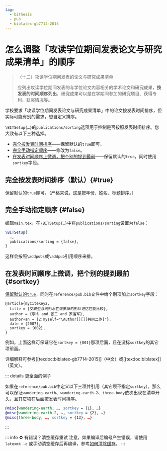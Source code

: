 ```yaml
---
tag:
  - bithesis
  - pub
  - biblatex-gb7714-2015
---
```


# 怎么调整「攻读学位期间发表论文与研究成果清单」的顺序

> （十二）攻读学位期间发表的论文与研究成果清单
>
> 应列出攻读学位期间发表的与学位论文内容相关的学术论文和研究成果，**按发表的时间顺序列出**，研究成果可以是在学期间参加的研究项目、获得专利、获奖情况等。

学校要求「攻读学位期间发表论文与研究成果清单」中的论文按发表时间排序，但实际可能有别的需求，想自定义排序。

`\BITSetup{…}`的`publications/sorting`选项用于控制是否按照发表时间排序。您大致有以下三种选择。

- [完全按发表时间排序](#true)——保留默认的`true`即可。
- [完全手动指定顺序](#false)——修改为`false`。
- [在发表时间顺序上微调，把个别的提到最前](#sortkey)——保留默认的`true`，同时使用`sortkey`字段。

## 完全按发表时间排序（默认）{#true}

保留默认的`true`即可。（严格来说，这是按年份、姓名、标题排序。）

## 完全手动指定顺序 {#false}

编辑`main.tex`，在`\BITSetup{…}`中将`publications/sorting`设置为`false`：

```latex
\BITSetup{
  …,
  publications/sorting = {false},
}
```

这样会按照`\addpubs`或`\addpub`引用顺序来排。

## 在发表时间顺序上微调，把个别的提到最前 {#sortkey}

<!-- https://github.com/BITNP/BIThesis/discussions/407#discussioncomment-8630685 -->

[保留默认的`true`](#true)，同时在`reference/pub.bib`文件中给个别项加上`sortkey`字段：

```bibtex{6}
@article{myCiteKey2,
  title = {交联型与线形水性聚氨酯的形状记忆性能比较},
  author = {李杰 and 张三 and 罗运军},
  author+an = {2:myself="\Author[][][共同二作]"},
  date = {2007},
  sortkey = {002},
}
```

例如，上面这样可保证它在`sortkey = {001}`那项后面，且在没标`sortkey`的其它项前面。

详细解释可参考[[texdoc:biblatex-gb7714-2015]]（中文）或[[texdoc:biblatex]]（英文）。

::: details 更全面的例子

如果在`reference/pub.bib`中定义以下三项并引用（其它项不指定`sortkey`），那么可以保证`wandering-earth`、`wandering-earth-2`、`three-body`依次出现在清单开头，且其它项在后面按发表时间排序。

```bibtex
@misc{wandering-earth, …, sortkey = {1}, …}
@misc{wandering-earth-2, …, sortkey = {2}, …}
@misc{three-body, …, sortkey = {13}, …}
```

:::

::: info ♻ 有错误？清空缓存重试
注意，如果编译后编号产生错误，请使用 `latexmk -c` 或手动清空缓存后再编译，参考[如何清除缓存](./clean.md)。
:::
